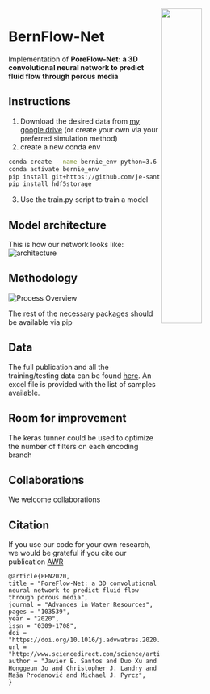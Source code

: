 <img align="right" width="40%" height="40%" src="https://github.com/je-santos/PoreFlow-Net/blob/master/ilustrations/flow.PNG"/>

# BernFlow-Net
Implementation of
**PoreFlow-Net: a 3D convolutional neural network to predict fluid flow through porous media**
## Instructions
1. Download the desired data from [my google drive](https://drive.google.com/drive/folders/1iQzeNL1BSOeh5repwVlkM0y4sZyeh6Kd?usp=sharing) (or create your own via your preferred simulation method)
2. create a new conda env
```bash
conda create --name bernie_env python=3.6 keras-gpu matplotlib spyder
conda activate bernie_env
pip install git+https://github.com/je-santos/livelossplot
pip install hdf5storage
```

3. Use the train.py script to train a model

## Model architecture
This is how our network looks like:
![architecture](https://github.com/je-santos/PoreFlow-Net/blob/master/ilustrations/net.JPG)
## Methodology
![Process Overview](https://github.com/je-santos/PoreFlow-Net/blob/master/ilustrations/workflow.PNG)


The rest of the necessary packages should be available via pip

## Data
The full publication and all the training/testing data can be found [here](https://drive.google.com/drive/folders/1iQzeNL1BSOeh5repwVlkM0y4sZyeh6Kd?usp=sharing). An excel file is provided with the list of samples available.  


## Room for improvement
The keras tunner could be used to optimize the number of filters on each encoding branch

## Collaborations
We welcome collaborations


## Citation
If you use our code for your own research, we would be grateful if you cite our publication
[AWR](https://www.sciencedirect.com/science/article/pii/S0309170819311145)
```
@article{PFN2020,
title = "PoreFlow-Net: a 3D convolutional neural network to predict fluid flow through porous media",
journal = "Advances in Water Resources",
pages = "103539",
year = "2020",
issn = "0309-1708",
doi = "https://doi.org/10.1016/j.advwatres.2020.103539",
url = "http://www.sciencedirect.com/science/article/pii/S0309170819311145",
author = "Javier E. Santos and Duo Xu and Honggeun Jo and Christopher J. Landry and Maša Prodanović and Michael J. Pyrcz",
}
```
